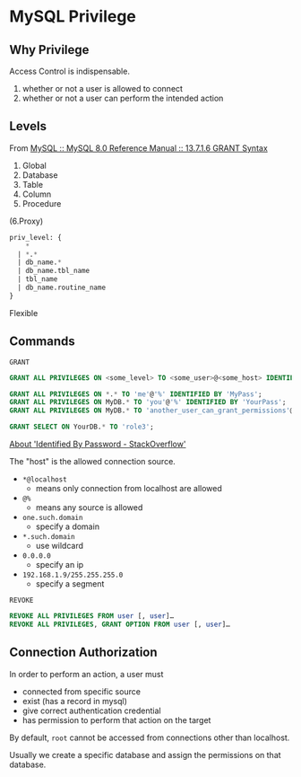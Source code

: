 # MySQL Privilege

## Why Privilege

Access Control is indispensable.

1. whether or not a user is allowed to connect
2. whether or not a user can perform the intended action

## Levels

From [MySQL :: MySQL 8.0 Reference Manual :: 13.7.1.6 GRANT Syntax](https://dev.mysql.com/doc/refman/8.0/en/grant.html)

1. Global
2. Database
3. Table
4. Column
5. Procedure

(6.Proxy)

```sql
priv_level: {
    *
  | *.*
  | db_name.*
  | db_name.tbl_name
  | tbl_name
  | db_name.routine_name
}
```

Flexible

## Commands

`GRANT`

```sql
GRANT ALL PRIVILEGES ON <some_level> TO <some_user>@<some_host> IDENTIFIED BY <some_password>;

GRANT ALL PRIVILEGES ON *.* TO 'me'@'%' IDENTIFIED BY 'MyPass';
GRANT ALL PRIVILEGES ON MyDB.* TO 'you'@'%' IDENTIFIED BY 'YourPass';
GRANT ALL PRIVILEGES ON MyDB.* TO 'another_user_can_grant_permissions'@'localhost' WITH GRANT OPTION;

GRANT SELECT ON YourDB.* TO 'role3';
```

[About 'Identified By Password - StackOverflow'](https://stackoverflow.com/questions/31111847/identified-by-password-in-mysql)

The "host" is the allowed connection source.

* `*@localhost`
  * means only connection from localhost are allowed
* `@%`
  * means any source is allowed
* `one.such.domain`
  * specify a domain
* `*.such.domain`
  * use wildcard
* `0.0.0.0`
  * specify an ip
* `192.168.1.9/255.255.255.0`
  * specify a segment

`REVOKE`

```sql
REVOKE ALL PRIVILEGES FROM user [, user]…
REVOKE ALL PRIVILEGES, GRANT OPTION FROM user [, user]…
```

## Connection Authorization

In order to perform an action, a user must

* connected from specific source
* exist (has a record in mysql)
* give correct authentication credential
* has permission to perform that action on the target

By default, `root` cannot be accessed from connections other than localhost.

Usually we create a specific database and assign the permissions on that database.